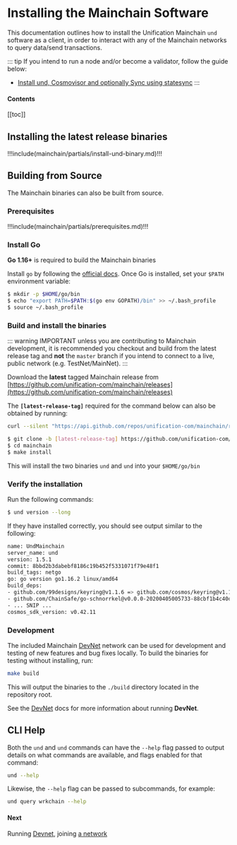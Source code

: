 # Installing the Mainchain Software

This documentation outlines how to install the Unification Mainchain `und` software as a client, in
order to interact with any of the Mainchain networks to query data/send transactions.

::: tip
If you intend to run a node and/or become a validator, follow the guide below:

- [Install und, Cosmovisor and optionally Sync using statesync](./cosmovisor/install_statesync_cosmovisor.md)
:::

#### Contents

[[toc]]

## Installing the latest release binaries

!!!include(mainchain/partials/install-und-binary.md)!!!

## Building from Source

The Mainchain binaries can also be built from source.

### Prerequisites

!!!include(mainchain/partials/prerequisites.md)!!!

### Install Go

**Go 1.16+** is required to build the Mainchain binaries

Install `go` by following the [official docs](https://golang.org/doc/install).
Once Go is installed, set your `$PATH` environment variable:

```bash
$ mkdir -p $HOME/go/bin
$ echo "export PATH=$PATH:$(go env GOPATH)/bin" >> ~/.bash_profile
$ source ~/.bash_profile
```

### Build and install the binaries

::: warning IMPORTANT
unless you are contributing to Mainchain development, it is recommended you checkout and build from the latest release 
tag and **not** the `master` branch if you intend to connect to a live, public network (e.g. TestNet/MainNet).
:::

Download the **latest** tagged Mainchain release from
[https://github.com/unification-com/mainchain/releases](https://github.com/unification-com/mainchain/releases)

The **`[latest-release-tag]`** required for the command below can also be obtained by running:

```bash
curl --silent "https://api.github.com/repos/unification-com/mainchain/releases/latest" | grep -Po '"tag_name": "\K.*?(?=")'
```

```bash
$ git clone -b [latest-release-tag] https://github.com/unification-com/mainchain
$ cd mainchain
$ make install
```

This will install the two binaries `und` and `und` into your `$HOME/go/bin`

### Verify the installation

Run the following commands:

```bash
$ und version --long
```

If they have installed correctly, you should see output similar to the following:

```bash
name: UndMainchain
server_name: und
version: 1.5.1
commit: 8bbd2b3dabebf8186c19b452f5331071f79e48f1
build_tags: netgo
go: go version go1.16.2 linux/amd64
build_deps:
- github.com/99designs/keyring@v1.1.6 => github.com/cosmos/keyring@v1.1.7-0.20210622111912-ef00f8ac3d76
- github.com/ChainSafe/go-schnorrkel@v0.0.0-20200405005733-88cbf1b4c40d
- ... SNIP ...
cosmos_sdk_version: v0.42.11
```

### Development

The included Mainchain [DevNet](local-devnet.md) network can be used for development and testing of new features and 
bug fixes locally. To build the binaries for testing without installing, run:

```bash
make build
```

This will output the binaries to the `./build` directory located in the repository root.

See the [DevNet](../networks/devnet/local-devnet-docker.md) docs for more information about running **DevNet**.

## CLI Help

Both the `und` and `und` commands can have the `--help` flag passed
to output details on what commands are available, and flags enabled for that
command:

```bash
und --help
```

Likewise, the `--help` flag can be passed to subcommands, for example:

```bash
und query wrkchain --help
```

#### Next

Running [Devnet](../networks/devnet/local-devnet-docker.md), joining [a network](../networks/join-network.md)

